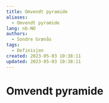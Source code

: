 ```yaml
---
title: Omvendt pyramide
aliases: 
  - Omvendt pyramide
lang: nb-NO
authors:
  - Sondre Grønås
tags:
  - Definisjon
created: 2023-05-03 10:38:11
updated: 2023-05-03 10:38:11
---
```

# Omvendt pyramide
